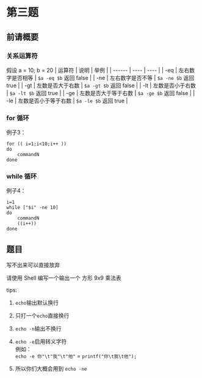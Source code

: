 # 第三题

## 前请概要

### 关系运算符
假设 a = 10; b = 20
| 运算符 | 说明 | 举例 |
| ------ | ---- | ---- |
| -eq | 左右数字是否相等 | ```$a -eq $b``` 返回 false |
| -ne | 左右数字是否不等 | ```$a -ne $b``` 返回 true |
| -gt | 左数是否大于右数 | ```$a -gt $b``` 返回 false |
| -lt | 左数是否小于右数 | ```$a -lt $b``` 返回 true |
| -ge | 左数是否大于等于右数 | ```$a -ge $b``` 返回 false |
| -le | 左数是否小于等于右数 | ```$a -le $b``` 返回 true |

### for 循环
例子3：
```shell
for (( i=1;i<10;i++ ))
do
    commandN
done
```

### while 循环
例子4：
```shell
i=1
while ["$i" -ne 10]
do
    commandN
    ((i++))
done
```

## 题目
写不出来可以直接放弃

请使用 Shell 编写一个输出一个 方形 9x9 乘法表

tips:

1. ```echo```输出默认换行

1. 只打一个```echo```直接换行

1. ```echo -n```输出不换行

1. ```echo -e```启用转义字符  
例如：  
```echo -e 你"\t"我"\t"他"``` = ```printf("你\t我\t他");```

1. 所以你们大概会用到
```echo -ne```